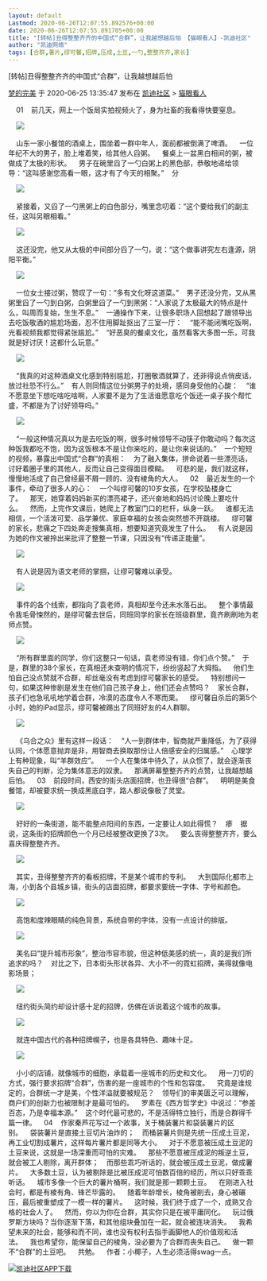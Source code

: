 ```yaml
---
layout: default
Lastmod: 2020-06-26T12:07:55.892576+00:00
date: 2020-06-26T12:07:55.891705+00:00
title: "[转帖]丑得整整齐齐的中国式“合群”，让我越想越后怕 【猫眼看人】-凯迪社区"
author: "凯迪网络"
tags: [合群,薯片,缪可馨,招牌,压成,土豆,一勺,整整齐齐,家长]
---
```


\[转帖\]丑得整整齐齐的中国式“合群”，让我越想越后怕

[梦的完美](http://user.kdnet.net/index.asp?userid=15878811) 于 2020-06-25 13:35:47 发布在 [凯迪社区](//club.kdnet.net) \> [猫眼看人](list.asp?boardid=1)

    01    前几天，网上一个饭局实拍视频火了，身为社畜的我看得快要窒息。

    ![](https://images.weserv.nl/?url=http%3A//dingyue.ws.126.net/2020/0624/225cf9c9j00qcf7u2000pc000hs009ym.jpg)

    山东一家小餐馆的酒桌上，围坐着一群中年人，面前都被倒满了啤酒。    一位年纪不大的男子，脸上堆着笑，给其他人舀粥。    餐桌上一盆黑白相间的粥，被做成了太极的形状。    男子在碗里舀了一勺白粥上的黑色部，恭敬地递给领导：“这叫感谢您高看一眼，这才有了今天的相聚。”    分

    ![](https://images.weserv.nl/?url=http%3A//dingyue.ws.126.net/2020/0624/c8c240fdj00qcf7u2000lc0007300cpm.jpg)

    紧接着，又舀了一勺黑粥上的白色部分，嘴里念叨着：“这个要给我们的副主任，这叫另眼相看。”

    ![](https://images.weserv.nl/?url=http%3A//dingyue.ws.126.net/2020/0624/1009b0e3j00qcf7u2000lc0007800crm.jpg)

    这还没完，他又从太极的中间部分舀了一勺，说：“这个做事讲究左右逢源，阴阳平衡。”

    ![](https://images.weserv.nl/?url=http%3A//dingyue.ws.126.net/2020/0624/d6d78be7j00qcf7u2000kc0007800c4m.jpg)

    一位女士接过粥，赞叹了一句：“多有文化呀这道菜。”    男子还没分完，又从黑粥里舀了一勺到白粥，白粥里舀了一勺到黑粥：“人家说了太极最大的特点是什么，叫周而复始，生生不息。”    一通操作下来，让很多职场人回想起了跟领导出去吃饭敬酒的尴尬场面，忍不住用脚趾抠出了三室一厅：    “能不能闭嘴吃饭啊，光看视频我都觉得紧张尴尬。”    “好恶臭的餐桌文化，虽然看客大多图一乐，可我就是好讨厌！这都什么玩意。”

    ![](https://images.weserv.nl/?url=http%3A//dingyue.ws.126.net/2020/0624/ef72d069j00qcf7u20006c000cu001wm.jpg)

    “我真的对这种酒桌文化感到特别尴尬，打圈敬酒就算了，还非得说点俏皮话，放过社恐不行么。”    有人则同情这位分粥男子的处境，感同身受他的心酸：    “谁不愿意坐下想吃啥吃啥啊，人家要不是为了生活谁愿意吃个饭还一桌子挨个帮忙盛，不都是为了讨好领导吗。”

    ![](https://images.weserv.nl/?url=http%3A//dingyue.ws.126.net/2020/0624/82fd3d74j00qcf7u20008c000cp001rm.jpg)

    “一般这种情况真以为是去吃饭的啊，很多时候领导不动筷子你敢动吗？每次这种饭我都吃不饱，因为这饭根本不是让你来吃的，是让你来说话的。”    一个短短的视频，暴露出中国式“合群”的真相：    为了融入集体，拼命说着一些漂亮话，讨好着圈子里的其他人，反而让自己变得面目模糊。    可悲的是，我们就这样，慢慢地活成了自己曾经最不屑一顾的、没有棱角的大人。    02    最近发生的一个事件，牵动了很多人的心：    一个叫缪可馨的10岁女孩，在学校坠楼身亡了。    那天，她穿着妈妈新买的漂亮裙子，还兴奋地和妈妈讨论晚上要吃什么。    然而，上完作文课后，她爬上了教室门口的栏杆，纵身一跃。    谁都无法相信，一个活泼可爱、品学兼优、家庭幸福的女孩会突然想不开跳楼。    缪可馨的家长，悲痛之下四处奔走搜集真相，想要知道究竟发生了什么。    有人说是因为她的作文被拎出来批评了整整一节课，只因没有“传递正能量”。

    ![](https://images.weserv.nl/?url=http%3A//dingyue.ws.126.net/2020/0624/0f3ec079j00qcf7u2001ic000hs00bim.jpg)

    有人说是因为语文老师的掌掴，让缪可馨难以承受。

    ![](https://images.weserv.nl/?url=http%3A//dingyue.ws.126.net/2020/0624/a8a0b50bj00qcf7u2000kc000am00axm.jpg)

    事件的各个线索，都指向了袁老师，真相却至今还未水落石出。    整个事情最令我毛骨悚然的，是缪可馨去世后，同班同学的家长在班级群里，竟齐刷刷地为老师点赞。

    ![](https://images.weserv.nl/?url=http%3A//dingyue.ws.126.net/2020/0624/795db8eaj00qcf7u20011c000hs00aim.jpg)

    “所有群里面的同学，你们这整只一句话，袁老师没有错，你们点个赞。”    于是，群里的38个家长，在真相还未查明的情况下，纷纷竖起了大拇指。    他们生怕自己没点赞就不合群，却丝毫没有考虑到缪可馨家长的感受。    特别想问一句，如果这种惨剧是发生在他们自己孩子身上，他们还会点赞吗？    家长合群，孩子们也急吼吼地学着合群，冷漠的态度令人不寒而栗。    缪可馨自杀后的第5个小时，她的iPad显示，缪可馨被踢出了同班好友的4人群聊。

    ![](https://images.weserv.nl/?url=http%3A//dingyue.ws.126.net/2020/0624/20b37f49j00qcf7u2000vc000hs00b0m.jpg)

    《乌合之众》里有这样一段话：    “人一到群体中，智商就严重降低，为了获得认同，个体愿意抛弃是非，用智商去换取那份让人倍感安全的归属感。”    心理学上有种现象，叫“羊群效应”。    一个人在集体中待久了，从众惯了，就会逐渐丧失自己的判断，沦为集体意志的奴隶。    那满屏幕整整齐齐的点赞，让我越想越后怕。    03    前段时间，西安的街头店面招牌，也丑得很“合群”。    明明是美食餐馆，却被要求统一换成黑底白字，路人都说像极了灵堂。

    ![](https://images.weserv.nl/?url=http%3A//dingyue.ws.126.net/2020/0624/bfe71ddcj00qcf7u2001ac000hs009sm.jpg)

    好好的一条街道，能不能整点阳间的东西，一定要让人如此得慌？    瘆    据说，这条街的招牌颜色一个月已经被整改更换了3次。    要么丧得整整齐齐，要么喜庆得整整齐齐。

    ![](https://images.weserv.nl/?url=http%3A//dingyue.ws.126.net/2020/0624/d3c9236bj00qcf7u2000xc000hs00a5m.jpg)

    其实，丑得整整齐齐的看板招牌，不是某个城市的专利。    大到国际化都市上海，小到各个县城乡镇，街头的店面招牌，都要求要统一字体、字号和颜色。

    ![](https://images.weserv.nl/?url=http%3A//dingyue.ws.126.net/2020/0624/f510e97ag00qcf7u201akc0007f006jm.gif)

    高饱和度辣眼睛的纯色背景，系统自带的字体，没有一点设计的排版。

    ![](https://images.weserv.nl/?url=http%3A//dingyue.ws.126.net/2020/0624/c2eb16e8j00qcf7u20017c000hs00bvm.jpg)

    美名曰“提升城市形象”，整治市容市貌，但这种低美感的统一，真的是我们所追求的吗？    对比之下，日本街头形状各异、大小不一的霓虹招牌，美得就像电影场景；

    ![](https://images.weserv.nl/?url=http%3A//dingyue.ws.126.net/2020/0624/e022bf12j00qcf7u20021c000hs00dcm.jpg)

    纽约街头简约却设计感十足的招牌，仿佛在诉说着这个城市的故事。

    ![](https://images.weserv.nl/?url=http%3A//dingyue.ws.126.net/2020/0624/8f94892bj00qcf7u2001ec000hs00bum.jpg)

    就连中国古代的各种招牌幌子，也是各具特色、趣味十足。

    ![](https://images.weserv.nl/?url=http%3A//dingyue.ws.126.net/2020/0624/2d32cd1ej00qcf7u2001bc000go00c7m.jpg)

    小小的店铺，就像城市的细胞，承载着一座城市的历史和文化。    用一刀切的方式，强行要求招牌“合群”，伤害的是一座城市的个性和包容度。    究竟是谁规定的，合群统一才是美，个性洋溢就要被规范？    领导们的审美匮乏可以理解，商户们的创新力也被限制才是最可怕的。    罗素在《西方哲学史》中说过：“参差百态，乃是幸福本源。”    这个时代最可悲的，不是活得特立独行，而是合群得千篇一律。    04    作家秦芦花写过一个故事，关于桶装薯片和袋装薯片的区别。    袋装薯片是直接土豆切片油炸的；    而桶装薯片则是先统一压成土豆泥，再工业切割成薯片，这样每片薯片都是同等大小。    对于不愿意被压成土豆泥的土豆来说，这就是一场深重而可怕的灾难。    那些不愿意被压成泥的叛逆土豆，就会被工人剔除，离开群体；    而那些乖巧听话的，就会被压成土豆泥，做成薯片。    大多数土豆，认为被剔除是比被压成泥可怕数百倍的经历，所以只好乖乖听话。    城市多像一个巨大的薯片桶啊，我们就是那一颗颗土豆。    在刚进入社会时，都是有棱有角、锋芒毕露的。    随着年龄增长，棱角被削去，身心被碾压，最后被重塑成了一模一样的薯片。    这时候，我们终于成了一个，成熟又合格的社会人了。    然而，你以为你在合群，其实你只是在被平庸同化。    玩过俄罗斯方块吗？当你逐渐下落，和其他组块叠加在一起，就会被连块消失。    我希望未来的社会，能够和而不同，谁也没有权利去指手画脚他人的价值观和活法。    我也希望你，能保留自己的棱角，没必要为了合群而丧失自己。    做一颗不“合群”的土豆吧。    共勉。    作者：小椰子，人生必须活得swag一点。

[![凯迪社区APP下载](https://images.weserv.nl/?url=//qc-static.kdnet.net/webset/club/include/images/kd_app_download.gif)](http://3g.kdnet.net/app.php)

